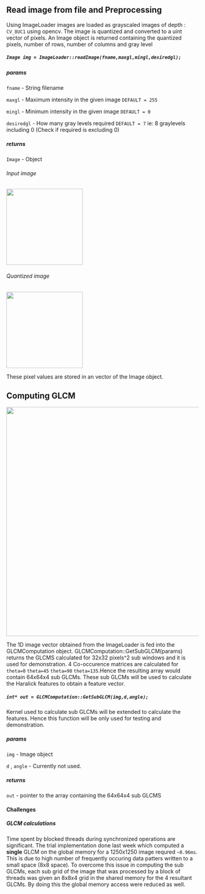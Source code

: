 ## Read image from file and Preprocessing

Using ImageLoader images are loaded as grayscaled images of depth : ```CV_8UC1``` using opencv. The image is quantized and converted to a uint vector of pixels. An Image object is returned containing the quantized pixels, number of rows, number of columns and gray level

#####  ```Image img = ImageLoader::readImage(fname,maxgl,mingl,desiredgl);```

##### params 

```fname``` - String filename

```maxgl``` - Maximum intensity in the given image ```DEFAULT = 255```

```mingl``` - Minimum intensity in the given image ```DEFAULT = 0```

```desiredgl``` - How many gray levels required  ```DEFAULT = 7``` ie: 8 graylevels including 0 (Check if required is excluding 0)
##### returns
```Image``` - Object  
###### Input image
<img src="https://github.com/Chamodya-ka/Edge_Device_Fabric_Defect_Detection/blob/main/cuda_implementation/testimg/gradient.png" width="200">

###### Quantized image
<img src="https://github.com/Chamodya-ka/Edge_Device_Fabric_Defect_Detection/blob/main/cuda_implementation/testimg/gradientresult.png" width="200">

These pixel values are stored in an vector of the Image object.

## Computing GLCM

<img src="https://github.com/Chamodya-ka/Edge_Device_Fabric_Defect_Detection/blob/main/cuda_implementation/images/2D_Representation.jpg" width="600">

The 1D image vector obtained from the ImageLoader is fed into the GLCMComputation object. GLCMComputation::GetSubGLCM(params) returns the GLCMS calculated for 32x32 pixels^2 sub windows and it is used for demonstration. 4 Co-occurence matrices are calculated for ```theta=0``` ```theta=45``` ```theta=90``` ```theta=135```.Hence the resulting array would contain 64x64x4 sub GLCMs. These sub GLCMs will be used to calculate the Haralick features to obtain a feature vector.

#####  ```int* out = GLCMComputation::GetSubGLCM(img,d,angle);```
Kernel used to calculate sub GLCMs will be extended to calculate the features. Hence this function will be only used for testing and demonstration.

##### params
```img``` - Image object

```d``` , ```angle``` -  Currently not used.

##### returns
```out``` - pointer to the array containing the 64x64x4 sub GLCMS   

#### Challenges
##### GLCM calculations
Time spent by blocked threads during synchronized operations are significant. The trial implementation done last week which computed a **single** GLCM on the global memory for a 1250x1250 image requred ```~0.96ms```. This is due to high number of frequently occuring data patters written to a small space (8x8 space). 
To overcome this issue in computing the sub GLCMs, each sub grid of the image that was processed by a block of threads was given an 8x8x4 grid in the shared memory for the 4 resultant GLCMs. By doing this the global memory access were reduced as well.



